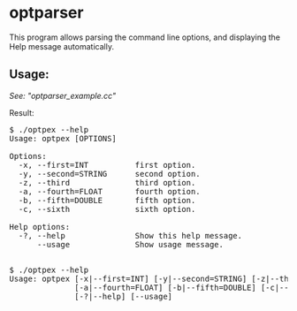 optparser
=========

This program allows parsing the command line options, and displaying the Help message automatically.

Usage:
------

*See: "optparser_example.cc"*

Result:
<pre>
$ ./optpex --help
Usage: optpex [OPTIONS]

Options:
  -x, --first=INT          first option.
  -y, --second=STRING      second option.
  -z, --third              third option.
  -a, --fourth=FLOAT       fourth option.
  -b, --fifth=DOUBLE       fifth option.
  -c, --sixth              sixth option.

Help options:
  -?, --help               Show this help message.
      --usage              Show usage message.

</pre>

<pre>
$ ./optpex --help
Usage: optpex [-x|--first=INT] [-y|--second=STRING] [-z|--third]
              [-a|--fourth=FLOAT] [-b|--fifth=DOUBLE] [-c|--sixth]
              [-?|--help] [--usage]

</pre>
